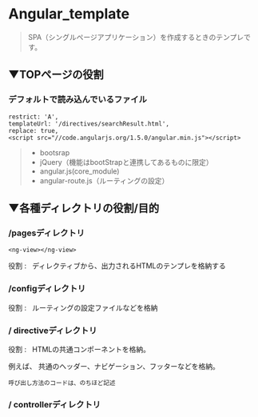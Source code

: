 # Angular_template

>SPA（シングルページアプリケーション）を作成するときのテンプレです。

## ▼TOPページの役割

### デフォルトで読み込んでいるファイル

    restrict: 'A',
    templateUrl: '/directives/searchResult.html', 
    replace: true,
    <script src="//code.angularjs.org/1.5.0/angular.min.js"></script> 

    
> * bootsrap  
> * jQuery（機能はbootStrapと連携してあるものに限定）  
> * angular.js(core_module)  
> * angular-route.js（ルーティングの設定）  


## ▼各種ディレクトリの役割/目的 

### /pagesディレクトリ

`<ng-view></ng-view>`

役割 :  
ディレクティブから、出力されるHTMLのテンプレを格納する

### /configディレクトリ
役割 :  
ルーティングの設定ファイルなどを格納


### / directiveディレクトリ
役割 :  
HTMLの共通コンポーネントを格納。

例えば、
共通のヘッダー、ナビゲーション、フッターなどを格納。

`呼び出し方法のコードは、のちほど記述`


### / controllerディレクトリ

    <script src="//code.angularjs.org/1.5.0/angular.min.js"></script>   
    <script src="//code.angularjs.org/1.5.0/angular-route.min.js"></script> 
    <script src="/js/route.js"></script>
